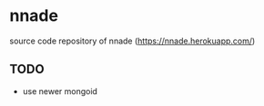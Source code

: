 # nnade

source code repository of nnade (https://nnade.herokuapp.com/)

## TODO

* use newer mongoid
